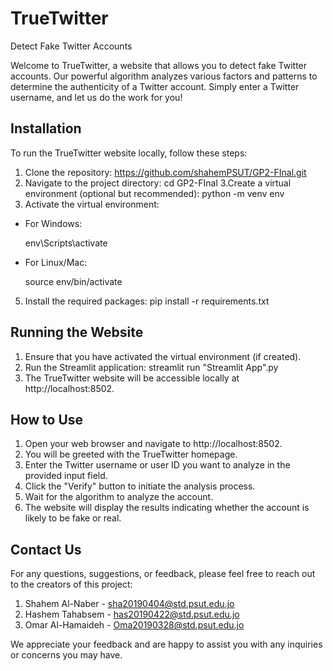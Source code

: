 # TrueTwitter

Detect Fake Twitter Accounts

Welcome to TrueTwitter, a website that allows you to detect fake Twitter accounts. Our powerful algorithm analyzes various factors and patterns to determine the authenticity of a Twitter account. Simply enter a Twitter username, and let us do the work for you!

## Installation

To run the TrueTwitter website locally, follow these steps:

1. Clone the repository:
  https://github.com/shahemPSUT/GP2-FInal.git
2. Navigate to the project directory:
  cd GP2-FInal
3.Create a virtual environment (optional but recommended):
  python -m venv env
 4. Activate the virtual environment:
- For Windows:
  
  env\Scripts\activate
  
- For Linux/Mac:
  
  source env/bin/activate
  
5. Install the required packages:
  pip install -r requirements.txt

## Running the Website

1. Ensure that you have activated the virtual environment (if created).
2. Run the Streamlit application:
  streamlit run "Streamlit App".py
3. The TrueTwitter website will be accessible locally at http://localhost:8502.

## How to Use

1. Open your web browser and navigate to http://localhost:8502.
2. You will be greeted with the TrueTwitter homepage.
3. Enter the Twitter username or user ID you want to analyze in the provided input field.
4. Click the "Verify" button to initiate the analysis process.
5. Wait for the algorithm to analyze the account.
6. The website will display the results indicating whether the account is likely to be fake or real.

## Contact Us

For any questions, suggestions, or feedback, please feel free to reach out to the creators of this project:

1. Shahem Al-Naber - sha20190404@std.psut.edu.jo
2. Hashem Tahabsem - has20190422@std.psut.edu.jo
3. Omar Al-Hamaideh - Oma20190328@std.psut.edu.jo

We appreciate your feedback and are happy to assist you with any inquiries or concerns you may have.


